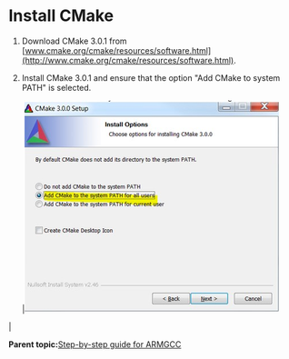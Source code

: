 # Install CMake

1.  Download CMake 3.0.1 from [www.cmake.org/cmake/resources/software.html](http://www.cmake.org/cmake/resources/software.html).
2.  Install CMake 3.0.1 and ensure that the option "Add CMake to system PATH" is selected.

    |![](../images/install_cmake.jpg "Install CMake")

|


**Parent topic:**[Step-by-step guide for ARMGCC](../topics/step-by-step_guide_for_arm_gcc.md)

